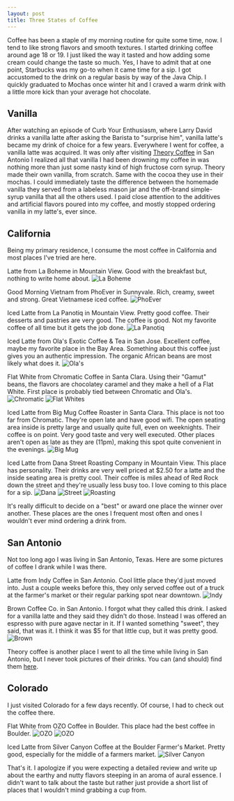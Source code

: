 ```yaml
---
layout: post
title: Three States of Coffee
---
```


Coffee has been a staple of my morning routine for quite some time, now. I tend to like strong flavors and smooth textures.
I started drinking coffee around age 18 or 19. I just liked the way it tasted and how adding some cream could change the taste so much.
Yes, I have to admit that at one point, Starbucks was my go-to when it came time for a sip. I got accustomed to the drink on a regular 
basis by way of the Java Chip. I quickly graduated to Mochas once winter hit and I craved a warm drink with a little more kick than your
average hot chocolate.

## Vanilla

After watching an episode of Curb Your Enthusiasm, where Larry David drinks a vanilla latte after asking the Barista to "surprise him",
vanilla latte's became my drink of choice for a few years. Everywhere I went for coffee, a vanilla latte was acquired. It was only after
visiting [Theory Coffee](http://www.theorycoffeeco.com/) in San Antonio I realized all that vanilla I had been drowning my coffee in was
nothing more than just some nasty kind of high fructose corn syrup. Theory made their own vanilla, from scratch. Same with the cocoa they
use in their mochas. I could immediately taste the difference between the homemade vanilla they served from a labeless mason jar and the
off-brand simple-syrup vanilla that all the others used. I paid close attention to the additives and artificial flavors poured into my
coffee, and mostly stopped ordering vanilla in my latte's, ever since.

## California

Being my primary residence, I consume the most coffee in California and most places I've tried are here.

Latte from La Boheme in Mountain View. Good with the breakfast but, nothing to write home about.
![La Boheme](http://i.imgur.com/ea6ogNa.jpg)

Good Morning Vietnam from PhoEver in Sunnyvale. Rich, creamy, sweet and strong. Great Vietnamese iced coffee.
![PhoEver](http://i.imgur.com/CduCo6c.jpg)

Iced Latte from La Panotiq in Mountain View. Pretty good coffee. Their desserts and pastries are very good. The coffee is good.
Not my favorite coffee of all time but it gets the job done.
![La Panotiq](http://i.imgur.com/JNAdBEm.jpg)

Iced Latte from Ola's Exotic Coffee & Tea in San Jose. Excellent coffee, maybe my favorite place in the Bay Area.
Something about this coffee just gives you an authentic impression. The organic African beans are most likely what does it.
![Ola's](http://i.imgur.com/PrcYLR9.jpg)

Flat White from Chromatic Coffee in Santa Clara. Using their "Gamut" beans, the flavors are chocolatey caramel and they make
a hell of a Flat White. First place is probably tied between Chromatic and Ola's.
![Chromatic](ihttp://i.imgur.com/RkKGD3N.jpg)
![Flat Whites](http://i.imgur.com/IrdHQkv.jpg)

Iced Latte from Big Mug Coffee Roaster in Santa Clara. This place is not too far from Chromatic. They're open late and have good wifi.
The open seating area inside is pretty large and usually quite full, even on weeknights. Their coffee is on point. Very good taste and 
very well executed. Other places aren't open as late as they are (11pm), making this spot quite convenient in the evenings.
![Big Mug](http://i.imgur.com/2ytjvH8.jpg)

Iced Latte from Dana Street Roasting Company in Mountain View. This place has personality. Their drinks are very well priced at $2.50 
for a latte and the inside seating area is pretty cool. Their coffee is miles ahead of Red Rock down the street and they're usually
less busy too. I love coming to this place for a sip.
![Dana](http://i.imgur.com/EP8wZea.jpg)
![Street](http://i.imgur.com/fj0ekb9.jpg)
![Roasting](http://i.imgur.com/CaQRxON.jpg)

It's really difficult to decide on a "best" or award one place the winner over another. These places are the ones I frequent most often and
ones I wouldn't ever mind ordering a drink from.

## San Antonio

Not too long ago I was living in San Antonio, Texas. Here are some pictures of coffee I drank while I was there.

Latte from Indy Coffee in San Antonio. Cool little place they'd just moved into. Just a couple weeks before this, they only served coffee out
of a truck at the farmer's market or their regular parking spot near downtown.
![Indy](http://i.imgur.com/zxRROit.jpg)

Brown Coffee Co. in San Antonio. I forgot what they called this drink. I asked for a vanilla latte and they said they didn't do those.
Instead I was offered an espresso with pure agave nectar in it. If I wanted something "sweet", they said, that was it. I think it was $5
for that little cup, but it was pretty good.
![Brown](http://i.imgur.com/fORRAYP.jpg)

Theory coffee is another place I went to all the time while living in San Antonio, but I never took pictures of their drinks.
You can (and should) find them [here](http://www.theorycoffeeco.com/trackthetrailer/).

## Colorado

I just visited Colorado for a few days recently. Of course, I had to check out the coffee there.

Flat White from OZO Coffee in Boulder. This place had the best coffee in Boulder.
![OZO](http://i.imgur.com/xAtcY0z.jpg)
![OZO](http://i.imgur.com/MCOXP5S.jpg)

Iced Latte from Silver Canyon Coffee at the Boulder Farmer's Market. Pretty good, especially for the middle of a farmers market.
![Silver Canyon](http://i.imgur.com/YXLpJ9c.jpg)

That's it. I apologize if you were expecting a detailed review and write up about the earthy and nutty flavors steeping in an aroma of
aural essence. I didn't want to talk about the taste but rather just provide a short list of places that I wouldn't mind grabbing a cup from.

